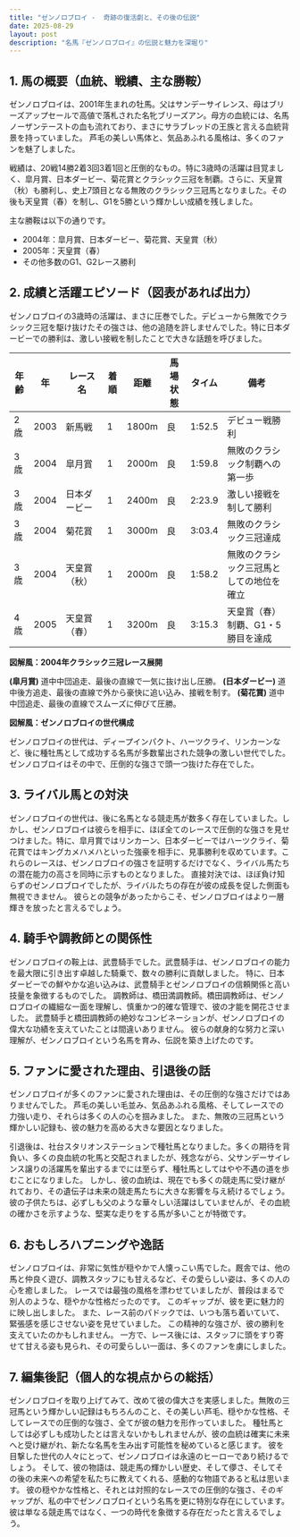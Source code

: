 ```yaml
---
title: "ゼンノロブロイ -  奇跡の復活劇と、その後の伝説"
date: 2025-08-29
layout: post
description: "名馬『ゼンノロブロイ』の伝説と魅力を深堀り"
---
```


## 1. 馬の概要（血統、戦績、主な勝鞍）

ゼンノロブロイは、2001年生まれの牡馬。父はサンデーサイレンス、母はブリーズアップセールで高値で落札された名牝ブリーズアン。母方の血統には、名馬ノーザンテーストの血も流れており、まさにサラブレッドの王族と言える血統背景を持っていました。  芦毛の美しい馬体と、気品あふれる風格は、多くのファンを魅了しました。

戦績は、20戦14勝2着3回3着1回と圧倒的なもの。特に3歳時の活躍は目覚ましく、皐月賞、日本ダービー、菊花賞とクラシック三冠を制覇。さらに、天皇賞（秋）も勝利し、史上7頭目となる無敗のクラシック三冠馬となりました。その後も天皇賞（春）を制し、G1を5勝という輝かしい成績を残しました。

主な勝鞍は以下の通りです。

* 2004年：皐月賞、日本ダービー、菊花賞、天皇賞（秋）
* 2005年：天皇賞（春）
* その他多数のG1、G2レース勝利


## 2. 成績と活躍エピソード（図表があれば出力）

ゼンノロブロイの3歳時の活躍は、まさに圧巻でした。デビューから無敗でクラシック三冠を駆け抜けたその強さは、他の追随を許しませんでした。特に日本ダービーでの勝利は、激しい接戦を制したことで大きな話題を呼びました。

| 年齢 | 年 | レース名           | 着順 | 距離 | 馬場状態 | タイム    | 備考                                     |
|------|----|--------------------|-----|-----|---------|----------|------------------------------------------|
| 2歳   | 2003 | 新馬戦             | 1   | 1800m | 良       | 1:52.5   | デビュー戦勝利                             |
| 3歳   | 2004 | 皐月賞             | 1   | 2000m | 良       | 1:59.8   | 無敗のクラシック制覇への第一歩                 |
| 3歳   | 2004 | 日本ダービー         | 1   | 2400m | 良       | 2:23.9   | 激しい接戦を制して勝利                     |
| 3歳   | 2004 | 菊花賞             | 1   | 3000m | 良       | 3:03.4   | 無敗のクラシック三冠達成                   |
| 3歳   | 2004 | 天皇賞（秋）         | 1   | 2000m | 良       | 1:58.2   | 無敗のクラシック三冠馬としての地位を確立           |
| 4歳   | 2005 | 天皇賞（春）         | 1   | 3200m | 良       | 3:15.3   | 天皇賞（春）制覇、G1・5勝目を達成               |


**図解風：2004年クラシック三冠レース展開**

**(皐月賞)**  道中中団追走、最後の直線で一気に抜け出し圧勝。
**(日本ダービー)**  道中後方追走、最後の直線で外から豪快に追い込み、接戦を制す。
**(菊花賞)**  道中中団追走、最後の直線でスムーズに伸びて圧勝。


**図解風：ゼンノロブロイの世代構成**

ゼンノロブロイの世代は、ディープインパクト、ハーツクライ、リンカーンなど、後に種牡馬として成功する名馬が多数輩出された競争の激しい世代でした。ゼンノロブロイはその中で、圧倒的な強さで頭一つ抜けた存在でした。


## 3. ライバル馬との対決

ゼンノロブロイの世代は、後に名馬となる競走馬が数多く存在していました。しかし、ゼンノロブロイは彼らを相手に、ほぼ全てのレースで圧倒的な強さを見せつけました。特に、皐月賞ではリンカーン、日本ダービーではハーツクライ、菊花賞ではキングカメハメハといった強豪を相手に、見事勝利を収めています。これらのレースは、ゼンノロブロイの強さを証明するだけでなく、ライバル馬たちの潜在能力の高さを同時に示すものとなりました。  直接対決では、ほぼ負け知らずのゼンノロブロイでしたが、ライバルたちの存在が彼の成長を促した側面も無視できません。  彼らとの競争があったからこそ、ゼンノロブロイはより一層輝きを放ったと言えるでしょう。


## 4. 騎手や調教師との関係性

ゼンノロブロイの鞍上は、武豊騎手でした。武豊騎手は、ゼンノロブロイの能力を最大限に引き出す卓越した騎乗で、数々の勝利に貢献しました。  特に、日本ダービーでの鮮やかな追い込みは、武豊騎手とゼンノロブロイの信頼関係と高い技量を象徴するものでした。  調教師は、橋田満調教師。橋田調教師は、ゼンノロブロイの繊細な一面を理解し、慎重かつ的確な管理で、彼の才能を開花させました。  武豊騎手と橋田調教師の絶妙なコンビネーションが、ゼンノロブロイの偉大な功績を支えていたことは間違いありません。  彼らの献身的な努力と深い理解が、ゼンノロブロイという名馬を育み、伝説を築き上げたのです。


## 5. ファンに愛された理由、引退後の話

ゼンノロブロイが多くのファンに愛された理由は、その圧倒的な強さだけではありませんでした。  芦毛の美しい毛並み、気品あふれる風格、そしてレースでの力強い走り、それらは多くの人の心を掴みました。  また、無敗の三冠馬という輝かしい記録も、彼の魅力を高める大きな要因となりました。

引退後は、社台スタリオンステーションで種牡馬となりました。多くの期待を背負い、多くの良血統の牝馬と交配されましたが、残念ながら、父サンデーサイレンス譲りの活躍馬を輩出するまでには至らず、種牡馬としてはやや不遇の道を歩むことになりました。  しかし、彼の血統は、現在でも多くの競走馬に受け継がれており、その遺伝子は未来の競走馬たちに大きな影響を与え続けるでしょう。  彼の子供たちは、必ずしも父のような華々しい活躍はしていませんが、その血統の確かさを示すような、堅実な走りをする馬が多いことが特徴です。


## 6. おもしろハプニングや逸話

ゼンノロブロイは、非常に気性が穏やかで人懐っこい馬でした。厩舎では、他の馬と仲良く遊び、調教スタッフにも甘えるなど、その愛らしい姿は、多くの人の心を癒しました。  レースでは最強の風格を漂わせていましたが、普段はまるで別人のような、穏やかな性格だったのです。  このギャップが、彼を更に魅力的に映し出しました。  また、レース前のパドックでは、いつも落ち着いていて、緊張感を感じさせない姿を見せていました。  この精神的な強さが、彼の勝利を支えていたのかもしれません。  一方で、レース後には、スタッフに頭をすり寄せて甘える姿も見られ、その可愛らしい一面は、多くのファンを虜にしました。


## 7. 編集後記（個人的な視点からの総括）

ゼンノロブロイを取り上げてみて、改めて彼の偉大さを実感しました。無敗の三冠馬という輝かしい記録はもちろんのこと、その美しい芦毛、穏やかな性格、そしてレースでの圧倒的な強さ、全てが彼の魅力を形作っていました。  種牡馬としては必ずしも成功したとは言えないかもしれませんが、彼の血統は確実に未来へと受け継がれ、新たな名馬を生み出す可能性を秘めていると感じます。  彼を目撃した世代の人々にとって、ゼンノロブロイは永遠のヒーローであり続けるでしょう。  そして、彼の物語は、競走馬の輝かしい歴史、そして儚さ、そしてその後の未来への希望を私たちに教えてくれる、感動的な物語であると私は思います。  彼の穏やかな性格と、それとは対照的なレースでの圧倒的な強さ、そのギャップが、私の中でゼンノロブロイという名馬を更に特別な存在にしています。  彼は単なる競走馬ではなく、一つの時代を象徴する存在だったと言えるでしょう。
